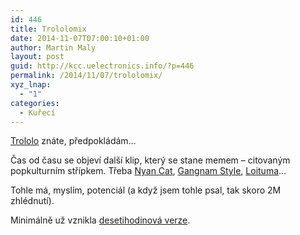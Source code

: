 ```yaml
---
id: 446
title: Trololomix
date: 2014-11-07T07:00:10+01:00
author: Martin Maly
layout: post
guid: http://kcc.uelectronics.info/?p=446
permalink: /2014/11/07/trololomix/
xyz_lnap:
  - "1"
categories:
  - Kuřecí
---
```

[Trololo](https://www.youtube.com/watch?v=oavMtUWDBTM) znáte, předpokládám&#8230;

Čas od času se objeví další klip, který se stane memem &#8211; citovaným popkulturním střípkem. Třeba [Nyan Cat](https://www.youtube.com/watch?v=QH2-TGUlwu4), [Gangnam Style](https://www.youtube.com/watch?v=9bZkp7q19f0), [Loituma](https://www.youtube.com/watch?v=UHVajxZ_OH0)&#8230;

Tohle má, myslím, potenciál (a když jsem tohle psal, tak skoro 2M zhlédnutí).



Minimálně už vznikla [desetihodinová verze](https://www.youtube.com/watch?v=OvAlqaCeHXw).